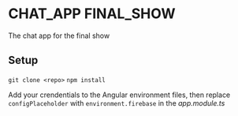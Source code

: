 # CHAT_APP FINAL_SHOW

The chat app for the final show


## Setup

`git clone <repo>`
`npm install`

Add your crendentials to the Angular environment files, then replace `configPlaceholder` with `environment.firebase` in the _app.module.ts_
